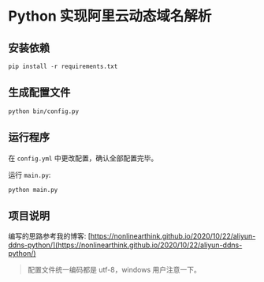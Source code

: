 # Python 实现阿里云动态域名解析

## 安装依赖

```
pip install -r requirements.txt
```

## 生成配置文件

```
python bin/config.py
```

## 运行程序

在 `config.yml` 中更改配置，确认全部配置完毕。

运行 `main.py`: 

```
python main.py
```

## 项目说明

编写的思路参考我的博客: [https://nonlinearthink.github.io/2020/10/22/aliyun-ddns-python/](https://nonlinearthink.github.io/2020/10/22/aliyun-ddns-python/)

> 配置文件统一编码都是 utf-8，windows 用户注意一下。